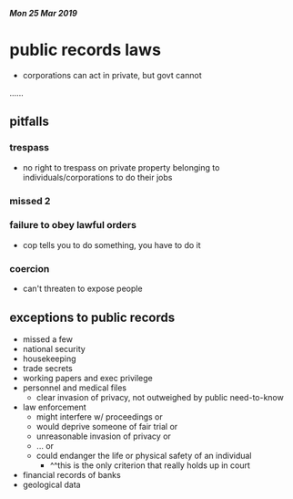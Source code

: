 ***Mon 25 Mar 2019***

# public records laws

* corporations can act in private, but govt cannot

......

## pitfalls

### trespass

* no right to trespass on private property belonging to individuals/corporations to do their jobs

### missed 2

### failure to obey lawful orders

* cop tells you to do something, you have to do it

### coercion

* can't threaten to expose people

## exceptions to public records

* missed a few
* national security
* housekeeping
* trade secrets
* working papers and exec privilege
* personnel and medical files
  * clear invasion of privacy, not outweighed by public need-to-know
* law enforcement
  * might interfere w/ proceedings or
  * would deprive someone of fair trial or
  * unreasonable invasion of privacy or
  * ... or
  * could endanger the life or physical safety of an individual
    * ^^this is the only criterion that really holds up in court
* financial records of banks
* geological data